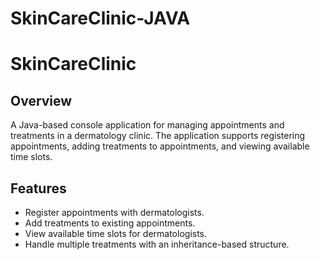 # SkinCareClinic-JAVA

# SkinCareClinic

## Overview
A Java-based console application for managing appointments and treatments in a dermatology clinic. The application supports registering appointments, adding treatments to appointments, and viewing available time slots.

## Features
- Register appointments with dermatologists.
- Add treatments to existing appointments.
- View available time slots for dermatologists.
- Handle multiple treatments with an inheritance-based structure.
